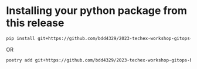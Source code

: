 # Installing your python package from this release

~~~bash
pip install git+https://github.com/bdd4329/2023-techex-workshop-gitops-blakedev.git@v0.1.0#subdirectory=answers/my-scripts/mycoolpackage
~~~

OR

~~~bash
poetry add git+https://github.com/bdd4329/2023-techex-workshop-gitops-blakedev.git@v0.1.0#subdirectory=answers/my-scripts/mycoolpackage
~~~
